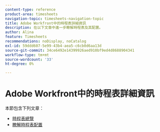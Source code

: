 ```yaml
---
content-type: reference
product-area: timesheets
navigation-topic: timesheets-navigation-topic
title: Adobe Workfront中的時程表詳細資訊
description: 在以下文章中進一步瞭解時程表及其配置。
author: Alina
feature: Timesheets
recommendations: noDisplay, noCatalog
exl-id: 59ddd607-5e99-43b4-aea5-c6cb0d6aa13d
source-git-commit: 34ce6492e14399926aed910bf9ed4d8688904341
workflow-type: tm+mt
source-wordcount: '33'
ht-degree: 0%

---
```


# Adobe Workfront中的時程表詳細資訊

本節包含下列文章：

* [時程表總覽](../../timesheets/timesheets/timesheets-overview.md)
* [瞭解時程表配置](../../timesheets/timesheets/timesheet-layout.md)
